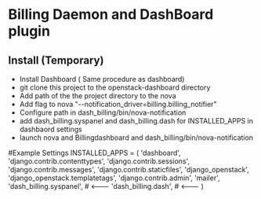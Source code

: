 # Billing Daemon and DashBoard plugin

## Install (Temporary)

* Install Dashboard ( Same procedure as dashboard)
* git clone this project to the openstack-dashboard directory
* Add path of the the project directory to the nova
* Add flag to nova
  "--notification_driver=billing.billing_notifier"
* Configure path in dash_billing/bin/nova-notification
* add dash_billing.syspanel and dash_billing.dash for INSTALLED_APPS in dashbaord settings 
* launch nova and Billingdashboard and dash_billing/bin/nova-notification

#Example Settings
    INSTALLED_APPS = (
       'dashboard',
       'django.contrib.contenttypes',
        'django.contrib.sessions',
        'django.contrib.messages',
        'django.contrib.staticfiles',
        'django_openstack',
        'django_openstack.templatetags',
        'django.contrib.admin',
        'mailer',
        'dash_billing.syspanel', # <---
        'dash_billing.dash',  # <---
    )
